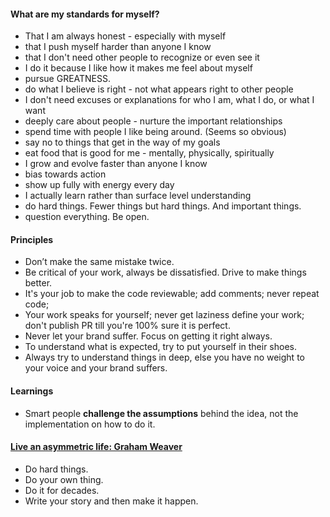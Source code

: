 
#### What are my standards for myself?

- That I am always honest - especially with myself
- that I push myself harder than anyone I know
- that I don't need other people to recognize or even see it
- I do it because I like how it makes me feel about myself
- pursue GREATNESS.
- do what I believe is right - not what appears right to other people
- I don't need excuses or explanations for who I am, what I do, or what I want 
- deeply care about people - nurture the important relationships 
- spend time with people I like being around. (Seems so obvious)
- say no to things that get in the way of my goals 
- eat food that is good for me - mentally, physically, spiritually 
- I grow and evolve faster than anyone I know
- bias towards action
- show up fully with energy every day
- I actually learn rather than surface level understanding
- do hard things. Fewer things but hard things. And important things.
- question everything. Be open.

#### Principles

- Don’t make the same mistake twice.
- Be critical of your work, always be dissatisfied. Drive to make things better.
- It's your job to make the code reviewable; add comments; never repeat code;
- Your work speaks for yourself; never get laziness define your work; don't publish PR till you're 100% sure it is perfect.
- Never let your brand suffer. Focus on getting it right always.
- To understand what is expected, try to put yourself in their shoes.
- Always try to understand things in deep, else you have no weight to your voice and your brand suffers.

#### Learnings

- Smart people **challenge the assumptions** behind the idea, not the implementation on how to do it.


#### [Live an asymmetric life: Graham Weaver](https://www.grahamweaver.com/blog/2023-stanford-graduate-school-of-business-last-lecture)
- Do hard things.
- Do your own thing.
- Do it for decades.
- Write your story and then make it happen.